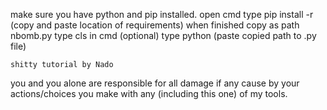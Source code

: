 make sure you have python and pip installed.
open cmd
type pip install -r (copy and paste location of requirements)
when finished copy as path nbomb.py
type cls in cmd (optional)
type python (paste copied path to .py file)

	shitty tutorial by Nado


you and you alone are responsible for all damage if any cause by your actions/choices you make with any (including this one) of my tools.

